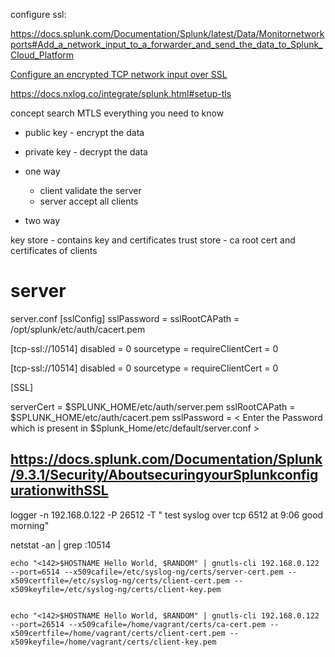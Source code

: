 configure ssl:

https://docs.splunk.com/Documentation/Splunk/latest/Data/Monitornetworkports#Add_a_network_input_to_a_forwarder_and_send_the_data_to_Splunk_Cloud_Platform

[Configure an encrypted TCP network input over SSL](https://docs.splunk.com/Documentation/Splunk/9.3.1/Security/HowtoprepareyoursignedcertificatesforSplunk)


https://docs.nxlog.co/integrate/splunk.html#setup-tls

concept 
search MTLS everything you need to know

* public key - encrypt the data
* private key - decrypt the data

* one way 
    * client validate the server
    * server accept all clients
* two way


key store - contains key and certificates
trust store - ca root cert and  certificates of clients


#  server

server.conf
[sslConfig]
sslPassword = <Automatically generated>
sslRootCAPath = /opt/splunk/etc/auth/cacert.pem




[tcp-ssl://10514]
disabled = 0
sourcetype = <optional>
requireClientCert = 0


[tcp-ssl://10514]
disabled = 0
sourcetype = <optional>
requireClientCert = 0


[SSL]

serverCert = $SPLUNK_HOME/etc/auth/server.pem
sslRootCAPath = $SPLUNK_HOME/etc/auth/cacert.pem
sslPassword = < Enter the Password which is present in $Splunk_Home/etc/default/server.conf >



## https://docs.splunk.com/Documentation/Splunk/9.3.1/Security/AboutsecuringyourSplunkconfigurationwithSSL



logger -n 192.168.0.122 -P 26512 -T " test syslog over tcp 6512  at 9:06 good morning"

 netstat -an | grep :10514

 ```shell
echo "<142>$HOSTNAME Hello World, $RANDOM" | gnutls-cli 192.168.0.122 --port=6514 --x509cafile=/etc/syslog-ng/certs/server-cert.pem --x509certfile=/etc/syslog-ng/certs/client-cert.pem --x509keyfile=/etc/syslog-ng/certs/client-key.pem


echo "<142>$HOSTNAME Hello World, $RANDOM" | gnutls-cli 192.168.0.122 --port=26514 --x509cafile=/home/vagrant/certs/ca-cert.pem --x509certfile=/home/vagrant/certs/client-cert.pem --x509keyfile=/home/vagrant/certs/client-key.pem

 ```
